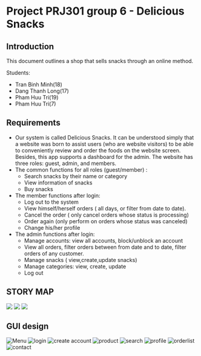 # Project PRJ301 group 6 - Delicious Snacks

## Introduction

This document outlines a shop that sells snacks through an online method.

Students:
- Tran Binh Minh(18)
- Dang Thanh Long(17)
- Pham Huu Tri(19)
- Pham Huu Tri(7)

## Requirements
- Our system is called Delicious Snacks. It can be understood simply that 
a website was born to assist users (who are website visitors) to be able to 
conveniently review and order the foods on the website screen. Besides, 
this app supports a dashboard for the admin. The website has three roles: 
guest, admin, and members.
- The common functions for all roles (guest/member) :
  * Search snacks by their name or category
  * View information of snacks
  * Buy snacks
- The member functions after login:
  * Log out to the system
  * View himself/herself orders ( all days, or filter from date to date). 
  * Cancel the order ( only cancel orders whose status is processing)
  * Order again (only perform on orders whose status was canceled)
  * Change his/her profile
- The admin functions after login:
  * Manage accounts: view all accounts, block/unblock an account
  * View all orders, filter orders between from date and to date, filter orders of any customer.
  * Manage snacks ( view,create,update snacks)
  * Manage categories: view, create, update
  * Log out
## STORY MAP
![](https://user-images.githubusercontent.com/97644619/233816151-736bb135-7b65-46a0-bc45-f62abd274e8f.jpg)
![](https://user-images.githubusercontent.com/97644619/233816158-79fc4b5f-69a1-4768-9f51-0ef16a052c6b.jpg)
![](https://user-images.githubusercontent.com/97644619/233816164-e3f38d08-3fef-48bd-bb5f-0f4b524a6490.jpg)

## GUI design


![Menu](https://user-images.githubusercontent.com/128289680/233819113-82b0a137-135e-446c-9d20-3d2780541628.png)
![login](https://user-images.githubusercontent.com/128289680/233792942-057f831e-c67b-4290-86b8-d78d596ffeb6.png)
![create account](https://user-images.githubusercontent.com/128289680/233792976-3dd92088-375a-45a5-81f7-f09077f399d9.png)
![product](https://user-images.githubusercontent.com/128289680/233793094-b9680c77-20ef-41b0-861d-57258988c389.png)
![search](https://user-images.githubusercontent.com/128289680/233793154-0af27dec-12df-4350-a4b8-8f0b8b925f7f.png)
![profile](https://user-images.githubusercontent.com/128289680/233793154-0af27dec-12df-4350-a4b8-8f0b8b925f7f.png)
![orderlist](https://user-images.githubusercontent.com/128289680/233818951-8f71478d-4fa0-47c6-bb20-396e554cbadf.png)
![contact](https://user-images.githubusercontent.com/128289680/233818960-69a79752-f3e8-4a90-99b7-52ef9ccdcdcb.png)



